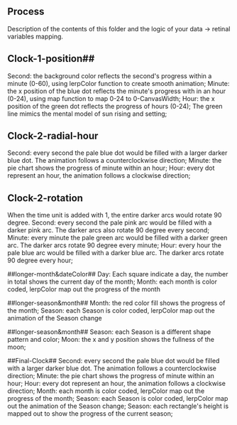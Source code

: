 ## Process

Description of the contents of this folder and the logic of your data → retinal variables mapping.

## Clock-1-position##
Second: the background color reflects the second's progress within a minute (0-60), using lerpColor function to create smooth animation;
Minute: the x position of the blue dot reflects the minute's progress with in an hour (0-24), using map function to map 0-24 to 0-CanvasWidth;
Hour: the x position of the green dot reflects the progress of hours (0-24);
The green line mimics the mental model of sun rising and setting;

## Clock-2-radial-hour ##
Second: every second the pale blue dot would be filled with a larger darker blue dot. The animation follows a counterclockwise direction;
Minute: the pie chart shows the progress of minute within an hour;
Hour: every dot represent an hour, the animation follows a clockwise direction;

## Clock-2-rotation ##
When the time unit is added with 1, the entire darker arcs would rotate 90 degree.
Second: every second the pale pink arc would be filled with a darker pink arc. The darker arcs also rotate 90 degree every second;
Minute: every minute the pale green arc would be filled with a darker green arc. The darker arcs rotate 90 degree every minute;
Hour: every hour the pale blue arc would be filled with a darker blue arc. The darker arcs rotate 90 degree every hour;

##longer-month&dateColor##
Day: Each square indicate a day, the number in total shows the current day of the month;
Month: each month is color coded, lerpColor map out the progress of the month

##longer-season&month##
Month: the red color fill shows the progress of the month;
Season: each Season is color coded, lerpColor map out the animation of the Season change

##longer-season&month##
Season: each Season is a different shape pattern and color;
Moon: the x and y position shows the fullness of the moon;

##Final-Clock##
Second: every second the pale blue dot would be filled with a larger darker blue dot. The animation follows a counterclockwise direction;
Minute: the pie chart shows the progress of minute within an hour;
Hour: every dot represent an hour, the animation follows a clockwise direction;
Month: each month is color coded, lerpColor map out the progress of the month;
Season: each Season is color coded, lerpColor map out the animation of the Season change;
Season: each rectangle's height is mapped out to show the progress of the current season;
